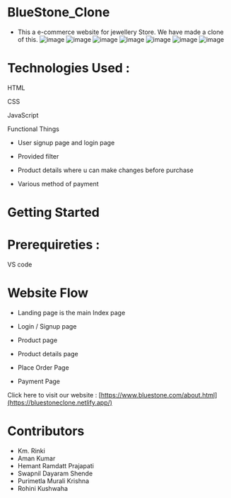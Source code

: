 # BlueStone_Clone
* This a e-commerce website for jewellery Store. We have made a clone of this.
![image](https://github.com/AmanKumar6603/BlueStone_Clone/assets/140697204/81bbf4ef-dce8-4d49-8b5e-b599f9998241)
![image](https://github.com/AmanKumar6603/BlueStone_Clone/assets/140697204/340ceb89-2041-4784-84f1-01d75ce46a6c)
![image](https://github.com/AmanKumar6603/BlueStone_Clone/assets/140697204/1cfc15e4-4288-406e-a9d2-2bca56cee555)
![image](https://github.com/AmanKumar6603/BlueStone_Clone/assets/140697204/882c81c3-caa7-42fd-b3e6-cda4e9a6f0bb)
![image](https://github.com/AmanKumar6603/BlueStone_Clone/assets/140697204/d5dc32ba-a635-422c-a3d9-e7344a3285fd)
![image](https://github.com/AmanKumar6603/BlueStone_Clone/assets/140697204/cf058327-908b-4c0c-b112-99cd39ef567f)
![image](https://github.com/AmanKumar6603/BlueStone_Clone/assets/140697204/a0d9f8ec-791a-4169-9dd9-df2a663c81c7)

# Technologies Used :

HTML

CSS

JavaScript

Functional Things

- User signup page and login page

- Provided filter

- Product details where u can make changes before purchase

- Various method of payment

#  Getting Started

# Prerequireties : 

VS code

#   Website Flow

- Landing page is the main Index page

- Login / Signup page

- Product page

- Product details page

- Place Order Page

- Payment Page

Click here to visit our website : [https://www.bluestone.com/about.html](https://bluestoneclone.netlify.app/)

# Contributors
- Km. Rinki
- Aman Kumar
- Hemant Ramdatt Prajapati
- Swapnil Dayaram Shende
- Purimetla Murali Krishna
- Rohini Kushwaha
